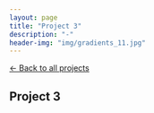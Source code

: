 ```yaml
---
layout: page
title: "Project 3"
description: "-"
header-img: "img/gradients_11.jpg"
---
```


[← Back to all projects](https://laisdallemulle.github.io/projects/)

<h2>Project 3</h2>

